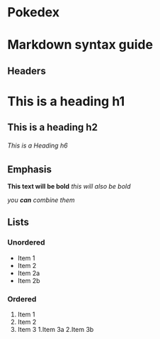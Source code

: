# Pokedex
# Markdown syntax guide

## Headers

# This is a heading h1
## This is a heading h2

###### This is a Heading h6

## Emphasis

**This text will be bold**
_this will also be bold_

_you **can** combine them_


## Lists
### Unordered

* Item 1
* Item 2
* Item 2a
* Item 2b

### Ordered 
1. Item 1
2. Item 2
3. Item 3
    1.Item 3a
    2.Item 3b
